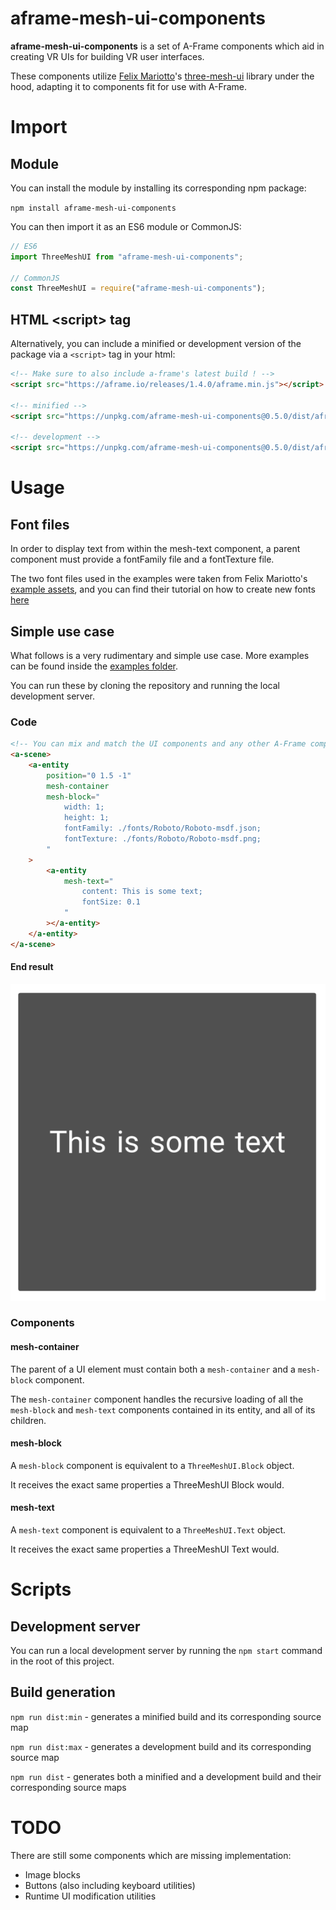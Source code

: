 # aframe-mesh-ui-components

**aframe-mesh-ui-components** is a set of A-Frame components which aid in creating VR UIs for building VR user interfaces.

These components utilize [Felix Mariotto](https://github.com/felixmariotto/)'s [three-mesh-ui](https://github.com/felixmariotto/three-mesh-ui) library under the hood, adapting it to components fit for use with A-Frame.

# Import

## Module

You can install the module by installing its corresponding npm package:

`npm install aframe-mesh-ui-components`

You can then import it as an ES6 module or CommonJS:

```javascript
// ES6
import ThreeMeshUI from "aframe-mesh-ui-components";

// CommonJS
const ThreeMeshUI = require("aframe-mesh-ui-components");
```

## HTML &lt;script&gt; tag

Alternatively, you can include a minified or development version of the package via a `<script>` tag in your html:

```html
<!-- Make sure to also include a-frame's latest build ! -->
<script src="https://aframe.io/releases/1.4.0/aframe.min.js"></script>

<!-- minified -->
<script src="https://unpkg.com/aframe-mesh-ui-components@0.5.0/dist/aframe-mesh-ui.min.js"></script>

<!-- development -->
<script src="https://unpkg.com/aframe-mesh-ui-components@0.5.0/dist/aframe-mesh-ui.js"></script>
```

# Usage

## Font files

In order to display text from within the mesh-text component, a parent component must provide a fontFamily file and a fontTexture file.

The two font files used in the examples were taken from Felix Mariotto's [example assets](https://github.com/felixmariotto/three-mesh-ui/tree/master/examples/assets), and you can find their tutorial on how to create new fonts [here](https://github.com/felixmariotto/three-mesh-ui/wiki/Creating-your-own-fonts)

## Simple use case

What follows is a very rudimentary and simple use case. More examples can be found inside the [examples folder](https://github.com/Retchut/aframe-mesh-ui-components/tree/main/examples).

You can run these by cloning the repository and running the local development server.

### Code

```html
<!-- You can mix and match the UI components and any other A-Frame component! -->
<a-scene>
	<a-entity
		position="0 1.5 -1"
		mesh-container
		mesh-block="
			width: 1;
			height: 1;
			fontFamily: ./fonts/Roboto/Roboto-msdf.json;
			fontTexture: ./fonts/Roboto/Roboto-msdf.png;
		"
	>
		<a-entity
			mesh-text="
				content: This is some text;
				fontSize: 0.1
			"
		></a-entity>
	</a-entity>
</a-scene>
```

#### End result

![Basic example](./examples/images/basic.png)

### Components

#### mesh-container

The parent of a UI element must contain both a `mesh-container` and a `mesh-block` component.

The `mesh-container` component handles the recursive loading of all the `mesh-block` and `mesh-text` components contained in its entity, and all of its children.

#### mesh-block

A `mesh-block` component is equivalent to a `ThreeMeshUI.Block` object.

It receives the exact same properties a ThreeMeshUI Block would.

#### mesh-text

A `mesh-text` component is equivalent to a `ThreeMeshUI.Text` object.

It receives the exact same properties a ThreeMeshUI Text would.

# Scripts

## Development server

You can run a local development server by running the `npm start` command in the root of this project.

## Build generation

`npm run dist:min` - generates a minified build and its corresponding source map

`npm run dist:max` - generates a development build and its corresponding source map

`npm run dist` - generates both a minified and a development build and their corresponding source maps

# TODO

There are still some components which are missing implementation:

- Image blocks
- Buttons (also including keyboard utilities)
- Runtime UI modification utilities
